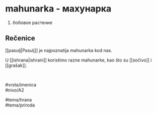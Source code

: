 # mahunarka - махунарка

1. бобовое растение  

## Rečenice

[[pasulj|Pasulj]] je najpoznatija mahunarka kod nas.  

U [[ishrana|ishrani]] koristimo razne mahunarke, kao što su [[sočivo]] i [[grašak]].  

<br>

#vrsta/imenica  
#nivo/A2  

#tema/hrana  
#tema/priroda  
